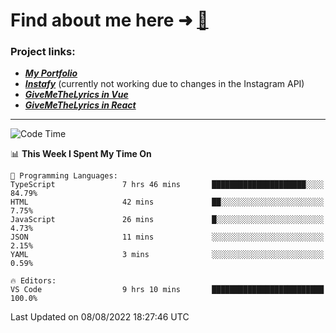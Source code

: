 # Find about me here ➜ [🧑](https://pauabella.dev)

### Project links:
- ***[My Portfolio](https://pauabella.dev)***
- ***[Instafy](https://instafy.me)*** (currently not working due to changes in the Instagram API)
- ***[GiveMeTheLyrics in Vue](https://lyrics.pauabella.dev)***
- ***[GiveMeTheLyrics in React](https://pauabella.dev/GiveMeTheLyrics)***

---
<!--START_SECTION:waka-->
![Code Time](http://img.shields.io/badge/Code%20Time-1%2C348%20hrs%206%20mins-blue)

📊 **This Week I Spent My Time On** 

```text
💬 Programming Languages: 
TypeScript               7 hrs 46 mins       █████████████████████░░░░   84.79% 
HTML                     42 mins             ██░░░░░░░░░░░░░░░░░░░░░░░   7.75% 
JavaScript               26 mins             █░░░░░░░░░░░░░░░░░░░░░░░░   4.73% 
JSON                     11 mins             ░░░░░░░░░░░░░░░░░░░░░░░░░   2.15% 
YAML                     3 mins              ░░░░░░░░░░░░░░░░░░░░░░░░░   0.59%

🔥 Editors: 
VS Code                  9 hrs 10 mins       █████████████████████████   100.0%

```


 Last Updated on 08/08/2022 18:27:46 UTC
<!--END_SECTION:waka-->
